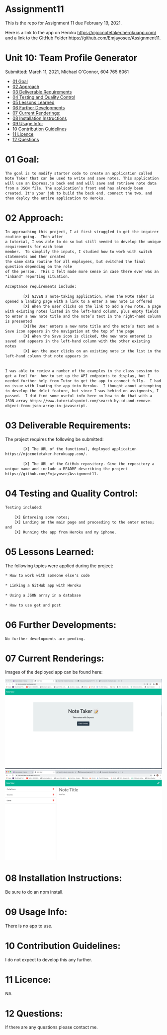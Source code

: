 # Assignment11

This is the repo for Assignment 11 due February 19, 2021.

Here is a link to the app on Heroku https://mjocnotetaker.herokuapp.com/ and a link to the GitHub Folder https://github.com/Emjayosee/Assignment11. 

# Unit 10: Team Profile Generator

Submitted: March 11, 2021, Michael O'Connor, 604 765 6061

   * [01 Goal](#01-goal)
   * [02 Approach](#02-approach)
   * [03 Deliverable Requirements](#03-deliverable-requirements)
   * [04 Testing and Quality Control](#04-testing-and-quality-control)
   * [05 Lessons Learned](#05-lessons-learned)
   * [06 Further Developments](#06-further-developments)
   * [07 Current Renderings:](#07-current-renderings)
   * [08 Installation Instructions](#08-installation-instructions)
   * [09 Usage Info:](#09-usage-info)
   * [10 Contribution Guidelines](#10-contribution-guidelines)
   * [11 Licence](#11-licence)
   * [12 Questions](#12-questions)

# 01 Goal: 

    The goal is to modify starter code to create an application called Note Taker that can be used to write and save notes. This application will use an Express.js back end and will save and retrieve note data from a JSON file. The application’s front end has already been created. It's your job to build the back end, connect the two, and then deploy the entire application to Heroku.

# 02 Approach:

    In approaching this project, I at first struggled to get the inquirer routine going.  Then after
    a tutorial, I was able to do so but still needed to develop the unique requirements for each team
    member.  To simplify the inputs, I studied how to work with switch statements and then created 
    the same data routine for all employees, but switched the final question depending on the role 
    of the person.  THis I felt made more sense in case there ever was an "inband" reporting situation.

    Acceptance requirements include: 
            
            [X] GIVEN a note-taking application, when the NOte Taker is opened a landing page with a link to a enter a new note is offered
            [X] When the user clicks on the link to add a new note, a page with existing notes listed in the left-hand column, plus empty fields to enter a new note title and the note’s text in the right-hand column is presented
            [X]The User enters a new note title and the note’s text and a Save icon appears in the navigation at the top of the page
            [X] When the Save icon is clicked, the new note entered is saved and appears in the left-hand column with the other existing notes
            [X] Wen the user clicks on an existing note in the list in the left-hand column that note appears in 


    I was able to review a number of the examples in the class session to get a feel for  how to set up the API endpoints to display, but I needed further help from Tutor to get the app to connect fully.  I had no issue with loading the app into Heroku.  I thought about attempting to develop the delet feature, but since I was behind on assigments, I passed.  I did find some useful info here on how to do that with a JSON array https://www.tutorialspoint.com/search-by-id-and-remove-object-from-json-array-in-javascript. 


# 03 Deliverable Requirements:

The project requires the following be submitted: 

            [X] The URL of the functional, deployed application https://mjocnotetaker.herokuapp.com/.

            [X] The URL of the GitHub repository. Give the repository a unique name and include a README describing the project https://github.com/Emjayosee/Assignment11.


# 04 Testing and Quality Control:

    Testing included:

        [X] Entereing some notes;
        [X] Landing on the main page and proceeding to the enter notes; and
        [X] Running the app from Heroku and my iphone.

# 05 Lessons Learned:

The following topics were applied during the project:

    * How to work with someone else's code

    * Linking a GitHub app with Heroku

    * Using a JSON array in a database

    * How to use get and post


# 06 Further Developments:

    No further developments are pending.


# 07 Current Renderings:

Images of the deployed app can be found here:

![alt text](./Assets/LandingPage.png)
![alt text](./Assets/NotePage.png)


# 08 Installation Instructions: 

Be sure to do an npm install.

# 09 Usage Info: 

There is no app to use.

# 10 Contribution Guidelines: 

I do not expect to develop this any further.

# 11 Licence: 

 NA

# 12 Questions: 

If there are any questions please contact me. 
